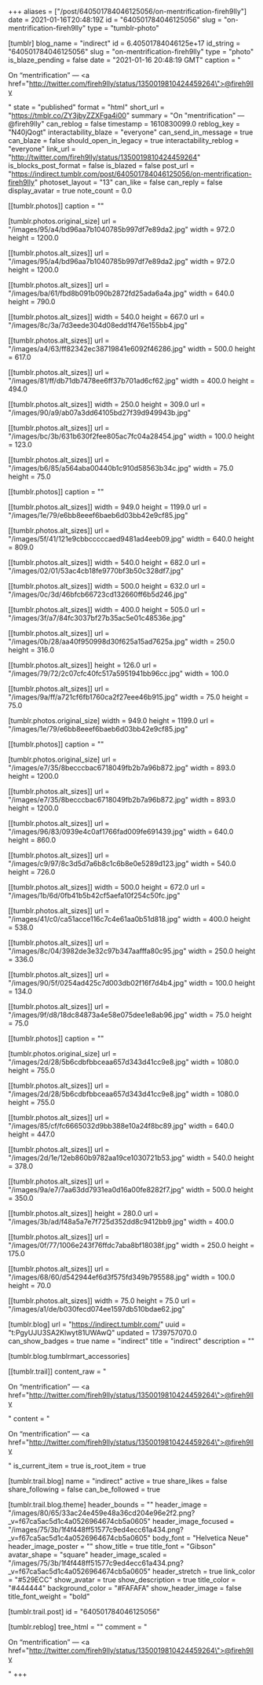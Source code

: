 +++
aliases = ["/post/640501784046125056/on-mentrification-fireh9lly"]
date = 2021-01-16T20:48:19Z
id = "640501784046125056"
slug = "on-mentrification-fireh9lly"
type = "tumblr-photo"

[tumblr]
blog_name = "indirect"
id = 6.40501784046125e+17
id_string = "640501784046125056"
slug = "on-mentrification-fireh9lly"
type = "photo"
is_blaze_pending = false
date = "2021-01-16 20:48:19 GMT"
caption = "<p>On &ldquo;mentrification&rdquo; — <a href=\"http://twitter.com/fireh9lly/status/1350019810424459264\">@fireh9lly</a></p>"
state = "published"
format = "html"
short_url = "https://tmblr.co/ZY3jbyZZXFga4i00"
summary = "On \"mentrification\" — @fireh9lly"
can_reblog = false
timestamp = 1610830099.0
reblog_key = "N40jQogt"
interactability_blaze = "everyone"
can_send_in_message = true
can_blaze = false
should_open_in_legacy = true
interactability_reblog = "everyone"
link_url = "http://twitter.com/fireh9lly/status/1350019810424459264"
is_blocks_post_format = false
is_blazed = false
post_url = "https://indirect.tumblr.com/post/640501784046125056/on-mentrification-fireh9lly"
photoset_layout = "13"
can_like = false
can_reply = false
display_avatar = true
note_count = 0.0

[[tumblr.photos]]
caption = ""

[tumblr.photos.original_size]
url = "/images/95/a4/bd96aa7b1040785b997df7e89da2.jpg"
width = 972.0
height = 1200.0

[[tumblr.photos.alt_sizes]]
url = "/images/95/a4/bd96aa7b1040785b997df7e89da2.jpg"
width = 972.0
height = 1200.0

[[tumblr.photos.alt_sizes]]
url = "/images/ba/61/fbd8b091b090b2872fd25ada6a4a.jpg"
width = 640.0
height = 790.0

[[tumblr.photos.alt_sizes]]
width = 540.0
height = 667.0
url = "/images/8c/3a/7d3eede304d08edd1f476e155bb4.jpg"

[[tumblr.photos.alt_sizes]]
url = "/images/a4/63/ff82342ec38719841e6092f46286.jpg"
width = 500.0
height = 617.0

[[tumblr.photos.alt_sizes]]
url = "/images/81/ff/db71db7478ee6ff37b701ad6cf62.jpg"
width = 400.0
height = 494.0

[[tumblr.photos.alt_sizes]]
width = 250.0
height = 309.0
url = "/images/90/a9/ab07a3dd64105bd27f39d949943b.jpg"

[[tumblr.photos.alt_sizes]]
url = "/images/bc/3b/631b630f2fee805ac7fc04a28454.jpg"
width = 100.0
height = 123.0

[[tumblr.photos.alt_sizes]]
url = "/images/b6/85/a564aba00440b1c910d58563b34c.jpg"
width = 75.0
height = 75.0

[[tumblr.photos]]
caption = ""

[[tumblr.photos.alt_sizes]]
width = 949.0
height = 1199.0
url = "/images/1e/79/e6bb8eeef6baeb6d03bb42e9cf85.jpg"

[[tumblr.photos.alt_sizes]]
url = "/images/5f/41/121e9cbbcccccaed9481ad4eeb09.jpg"
width = 640.0
height = 809.0

[[tumblr.photos.alt_sizes]]
width = 540.0
height = 682.0
url = "/images/02/01/53ac4cb18fe9770bf3b50c328df7.jpg"

[[tumblr.photos.alt_sizes]]
width = 500.0
height = 632.0
url = "/images/0c/3d/46bfcb66723cd132660ff6b5d246.jpg"

[[tumblr.photos.alt_sizes]]
width = 400.0
height = 505.0
url = "/images/3f/a7/84fc3037bf27b35ac5e01c48536e.jpg"

[[tumblr.photos.alt_sizes]]
url = "/images/0b/28/aa40f950998d30f625a15ad7625a.jpg"
width = 250.0
height = 316.0

[[tumblr.photos.alt_sizes]]
height = 126.0
url = "/images/79/72/2c07cfc40fc517a5951941bb96cc.jpg"
width = 100.0

[[tumblr.photos.alt_sizes]]
url = "/images/9a/ff/a721cf6fb1760ca2f27eee46b915.jpg"
width = 75.0
height = 75.0

[tumblr.photos.original_size]
width = 949.0
height = 1199.0
url = "/images/1e/79/e6bb8eeef6baeb6d03bb42e9cf85.jpg"

[[tumblr.photos]]
caption = ""

[tumblr.photos.original_size]
url = "/images/e7/35/8becccbac6718049fb2b7a96b872.jpg"
width = 893.0
height = 1200.0

[[tumblr.photos.alt_sizes]]
url = "/images/e7/35/8becccbac6718049fb2b7a96b872.jpg"
width = 893.0
height = 1200.0

[[tumblr.photos.alt_sizes]]
url = "/images/96/83/0939e4c0af1766fad009fe691439.jpg"
width = 640.0
height = 860.0

[[tumblr.photos.alt_sizes]]
url = "/images/c9/97/8c3d5d7a6b8c1c6b8e0e5289d123.jpg"
width = 540.0
height = 726.0

[[tumblr.photos.alt_sizes]]
width = 500.0
height = 672.0
url = "/images/1b/6d/0fb41b5b42cf5aefa10f254c50fc.jpg"

[[tumblr.photos.alt_sizes]]
url = "/images/41/c0/ca51acce116c7c4e61aa0b51d818.jpg"
width = 400.0
height = 538.0

[[tumblr.photos.alt_sizes]]
url = "/images/8c/04/3982de3e32c97b347aafffa80c95.jpg"
width = 250.0
height = 336.0

[[tumblr.photos.alt_sizes]]
url = "/images/90/5f/0254ad425c7d003db02f16f7d4b4.jpg"
width = 100.0
height = 134.0

[[tumblr.photos.alt_sizes]]
url = "/images/9f/d8/18dc84873a4e58e075dee1e8ab96.jpg"
width = 75.0
height = 75.0

[[tumblr.photos]]
caption = ""

[tumblr.photos.original_size]
url = "/images/2d/28/5b6cdbfbbceaa657d343d41cc9e8.jpg"
width = 1080.0
height = 755.0

[[tumblr.photos.alt_sizes]]
url = "/images/2d/28/5b6cdbfbbceaa657d343d41cc9e8.jpg"
width = 1080.0
height = 755.0

[[tumblr.photos.alt_sizes]]
url = "/images/85/cf/fc6665032d9bb388e10a24f8bc89.jpg"
width = 640.0
height = 447.0

[[tumblr.photos.alt_sizes]]
url = "/images/2d/1e/12eb860b9782aa19ce1030721b53.jpg"
width = 540.0
height = 378.0

[[tumblr.photos.alt_sizes]]
url = "/images/9a/e7/7aa63dd7931ea0d16a00fe8282f7.jpg"
width = 500.0
height = 350.0

[[tumblr.photos.alt_sizes]]
height = 280.0
url = "/images/3b/ad/f48a5a7e7f725d352dd8c9412bb9.jpg"
width = 400.0

[[tumblr.photos.alt_sizes]]
url = "/images/0f/77/1006e243f76ffdc7aba8bf18038f.jpg"
width = 250.0
height = 175.0

[[tumblr.photos.alt_sizes]]
url = "/images/68/60/d542944ef6d3f575fd349b795588.jpg"
width = 100.0
height = 70.0

[[tumblr.photos.alt_sizes]]
width = 75.0
height = 75.0
url = "/images/a1/de/b030fecd074ee1597db510bdae62.jpg"

[tumblr.blog]
url = "https://indirect.tumblr.com/"
uuid = "t:PgyUJU3SA2Klwyt81UWAwQ"
updated = 1739757070.0
can_show_badges = true
name = "indirect"
title = "indirect"
description = ""

[tumblr.blog.tumblrmart_accessories]

[[tumblr.trail]]
content_raw = "<p>On “mentrification” — <a href=\"http://twitter.com/fireh9lly/status/1350019810424459264\">@fireh9lly</a></p>"
content = "<p>On &ldquo;mentrification&rdquo; &mdash; <a href=\"http://twitter.com/fireh9lly/status/1350019810424459264\">@fireh9lly</a></p>"
is_current_item = true
is_root_item = true

[tumblr.trail.blog]
name = "indirect"
active = true
share_likes = false
share_following = false
can_be_followed = true

[tumblr.trail.blog.theme]
header_bounds = ""
header_image = "/images/80/65/33ac24e459e48a36cd204e96e2f2.png?_v=f67ca5ac5d1c4a0526964674cb5a0605"
header_image_focused = "/images/75/3b/1f4f448ff51577c9ed4ecc61a434.png?_v=f67ca5ac5d1c4a0526964674cb5a0605"
body_font = "Helvetica Neue"
header_image_poster = ""
show_title = true
title_font = "Gibson"
avatar_shape = "square"
header_image_scaled = "/images/75/3b/1f4f448ff51577c9ed4ecc61a434.png?_v=f67ca5ac5d1c4a0526964674cb5a0605"
header_stretch = true
link_color = "#529ECC"
show_avatar = true
show_description = true
title_color = "#444444"
background_color = "#FAFAFA"
show_header_image = false
title_font_weight = "bold"

[tumblr.trail.post]
id = "640501784046125056"

[tumblr.reblog]
tree_html = ""
comment = "<p>On “mentrification” — <a href=\"http://twitter.com/fireh9lly/status/1350019810424459264\">@fireh9lly</a></p>"
+++
